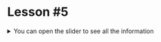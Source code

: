# Lesson #5

<details>
  <summary>You can open the slider to see all the information</summary>

<img>![image](https://github.com/Aleksey767/java_from_scratch/assets/98593351/60ecd1f9-508a-4696-b0c7-ea25120198a2)
![image](https://github.com/Aleksey767/java_from_scratch/assets/98593351/cb2b8870-4530-4e8f-bd4d-637161907881)</img>

# **Result:**

## **https://github.com/Aleksey767/bus_tickets/pull/1**

<div><b></b> </div>

![image](https://github.com/Aleksey767/java_from_scratch/assets/98593351/436f4b63-79cc-42ab-9daa-cdd5fb58b492)


</details>
